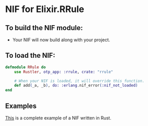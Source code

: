 # NIF for Elixir.RRule

## To build the NIF module:

- Your NIF will now build along with your project.

## To load the NIF:

```elixir
defmodule RRule do
    use Rustler, otp_app: :rrule, crate: "rrule"

    # When your NIF is loaded, it will override this function.
    def add(_a, _b), do: :erlang.nif_error(:nif_not_loaded)
end
```

## Examples

[This](https://github.com/hansihe/NifIo) is a complete example of a NIF written in Rust.

